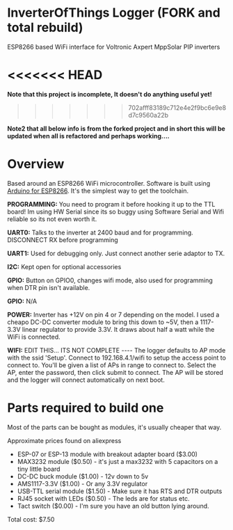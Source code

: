 # InverterOfThings Logger (FORK and total rebuild)
ESP8266 based WiFi interface for Voltronic Axpert MppSolar PIP inverters


<<<<<<< HEAD
=======
**Note that this project is incomplete, It doesn't do anything useful yet!**
>>>>>>> 702afff83189c712e4e2f9bc6e9e8d7c9560a22b

**Note2 that all below info is from the forked project and in short this will be updated when all is refactored and perhaps working....**

# Overview
Based around an ESP8266 WiFi microcontroller.
Software is built using [Arduino for ESP8266](https://github.com/esp8266/Arduino). It's the simplest way to get the toolchain.

**PROGRAMMING:** You need to program it before hooking it up to the TTL board! Im using HW Serial since its so buggy using Software Serial and Wifi reliable so its not even worth it.

**UART0:** Talks to the inverter at 2400 baud and for programming. DISCONNECT RX before programming

**UART1:** Used for debugging only. Just connect another serie adaptor to TX.


**I2C:** Kept open for optional accessories

**GPIO:** Button on GPIO0, changes wifi mode, also used for programming when DTR pin isn't available.

**GPIO:** N/A

**POWER:** Inverter has +12V on pin 4 or 7 depending on the model. I used a cheapo DC-DC converter module to bring this down to ~5V, then a 1117-3.3V linear regulator to provide 3.3V. It draws about half a watt while the WiFi is connected.

**WIFI:** EDIT THIS... ITS NOT COMPLETE ---- The logger defaults to AP mode with the ssid 'Setup'. Connect to 192.168.4.1/wifi to setup the access point to connect to. You'll be given a list of APs in range to connect to. Select the AP, enter the password, then click submit to connect. The AP will be stored and the logger will connect automatically on next boot.

# Parts required to build one

Most of the parts can be bought as modules, it's usually cheaper that way.

Approximate prices found on aliexpress
- ESP-07 or ESP-13 module with breakout adapter board ($3.00)
- MAX3232 module ($0.50) - it's just a max3232 with 5 capacitors on a tiny little board
- DC-DC buck module ($1.00) - 12v down to 5v
- AMS1117-3.3V ($1.00) - Or any 3.3V regulator
- USB-TTL serial module ($1.50) - Make sure it has RTS and DTR outputs
- RJ45 socket with LEDs ($0.50) - The leds are for status etc.
- Tact switch ($0.00) - I'm sure you have an old button lying around.

Total cost: $7.50
